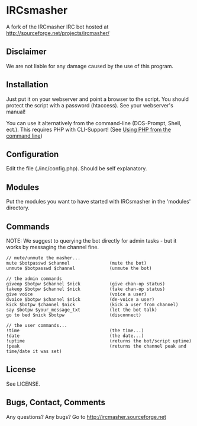 IRCsmasher
==========

A fork of the IRCmasher IRC bot hosted at http://sourceforge.net/projects/ircmasher/


Disclaimer
----------

We are not liable for any damage caused by the use of this program.

Installation
------------

Just put it on your webserver and point a browser to the script.
You should protect the script with a password (htaccess).
See your webserver's manual!

You can use it alternatively from the command-line (DOS-Prompt, Shell, ect.).
This requires PHP with CLI-Support! (See [Using PHP from the command line](http://www.php.net/manual/en/features.commandline.php))

Configuration
-------------

Edit the file (./inc/config.php). Should be self explanatory.

Modules
-------

Put the modules you want to have started with IRCsmasher in the 'modules' directory.

Commands
--------

NOTE: We suggest to querying the bot directly for admin tasks - but it works by messaging the channel fine. 
 
```
// mute/unmute the masher...
mute $botpasswd $channel               (mute the bot)
unmute $botpasswd $channel             (unmute the bot)

// the admin commands
giveop $botpw $channel $nick           (give chan-op status)
takeop $botpw $channel $nick           (take chan-op status)
give voice                             (voice a user)
dvoice $botpw $channel $nick           (de-voice a user)
kick $botpw $channel $nick             (kick a user from channel)
say $botpw $your_message_txt           (let the bot talk)
go to bed $nick $botpw                 (disconnect)

// the user commands...
!time                                  (the time...)
!date                                  (the date...)
!uptime                                (returns the bot/script uptime)
!peak                                  (returns the channel peak and time/date it was set)
```

License
-------

See LICENSE.


Bugs, Contact, Comments
-----------------------

Any questions? Any bugs? Go to http://ircmasher.sourceforge.net
